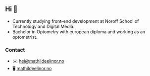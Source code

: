 ## Hi 🙌

- Currently studying front-end development at Noroff School of Technology and Digital Media.
- Bachelor in Optometry with european diploma and working as an optometrist.

### Contact

- ✉️ [hei@mathildeelinor.no](mailto:hei@mathildeelinor.no)
- 🖥 [mathildeelinor.no](https://www.mathildeelinor.no)
